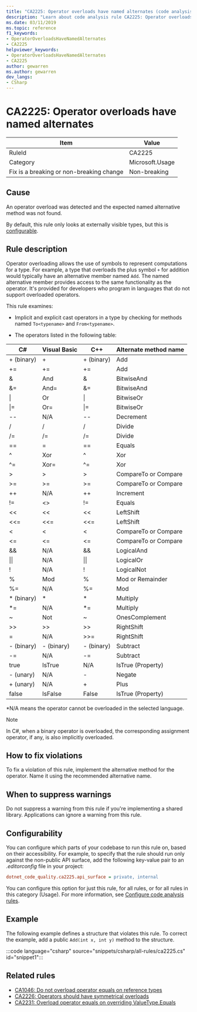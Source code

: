 ```yaml
---
title: "CA2225: Operator overloads have named alternates (code analysis)"
description: "Learn about code analysis rule CA2225: Operator overloads have named alternates"
ms.date: 03/11/2019
ms.topic: reference
f1_keywords:
- OperatorOverloadsHaveNamedAlternates
- CA2225
helpviewer_keywords:
- OperatorOverloadsHaveNamedAlternates
- CA2225
author: gewarren
ms.author: gewarren
dev_langs:
- CSharp
---
```

# CA2225: Operator overloads have named alternates

|Item|Value|
|-|-|
|RuleId|CA2225|
|Category|Microsoft.Usage|
|Fix is a breaking or non-breaking change|Non-breaking|

## Cause

An operator overload was detected and the expected named alternative method was not found.

By default, this rule only looks at externally visible types, but this is [configurable](#configurability).

## Rule description

Operator overloading allows the use of symbols to represent computations for a type. For example, a type that overloads the plus symbol `+` for addition would typically have an alternative member named `Add`. The named alternative member provides access to the same functionality as the operator. It's provided for developers who program in languages that do not support overloaded operators.

This rule examines:

- Implicit and explicit cast operators in a type by checking for methods named `To<typename>` and `From<typename>`.

- The operators listed in the following table:

|C#|Visual Basic|C++|Alternate method name|
|-|-|-|-|
|+ (binary)|+|+ (binary)|Add|
|+=|+=|+=|Add|
|&|And|&|BitwiseAnd|
|&=|And=|&=|BitwiseAnd|
|&#124;|Or|&#124;|BitwiseOr|
|&#124;=|Or=|&#124;=|BitwiseOr|
|--|N/A|--|Decrement|
|/|/|/|Divide|
|/=|/=|/=|Divide|
|==|=|==|Equals|
|^|Xor|^|Xor|
|^=|Xor=|^=|Xor|
|>|>|>|CompareTo or Compare|
|>=|>=|>=|CompareTo or Compare|
|++|N/A|++|Increment|
|!=|<>|!=|Equals|
|<<|<<|<<|LeftShift|
|<<=|<<=|<<=|LeftShift|
|<|<|<|CompareTo or Compare|
|<=|<=|\<=|CompareTo or Compare|
|&&|N/A|&&|LogicalAnd|
|&#124;&#124;|N/A|&#124;&#124;|LogicalOr|
|!|N/A|!|LogicalNot|
|%|Mod|%|Mod or Remainder|
|%=|N/A|%=|Mod|
|\* (binary)|\*|\*|Multiply|
|\*=|N/A|\*=|Multiply|
|~|Not|~|OnesComplement|
|>>|>>|>>|RightShift|
=|N/A|>>=|RightShift|
|- (binary)|- (binary)|- (binary)|Subtract|
|-=|N/A|-=|Subtract|
|true|IsTrue|N/A|IsTrue (Property)|
|- (unary)|N/A|-|Negate|
|+ (unary)|N/A|+|Plus|
|false|IsFalse|False|IsTrue (Property)|

\*N/A means the operator cannot be overloaded in the selected language.

> [!NOTE]
> In C#, when a binary operator is overloaded, the corresponding assignment operator, if any, is also implicitly overloaded.

## How to fix violations

To fix a violation of this rule, implement the alternative method for the operator. Name it using the recommended alternative name.

## When to suppress warnings

Do not suppress a warning from this rule if you're implementing a shared library. Applications can ignore a warning from this rule.

## Configurability

You can configure which parts of your codebase to run this rule on, based on their accessibility. For example, to specify that the rule should run only against the non-public API surface, add the following key-value pair to an *.editorconfig* file in your project:

```ini
dotnet_code_quality.ca2225.api_surface = private, internal
```

You can configure this option for just this rule, for all rules, or for all rules in this category (Usage). For more information, see [Configure code analysis rules](../configure-code-quality-rules.md).

## Example

The following example defines a structure that violates this rule. To correct the example, add a public `Add(int x, int y)` method to the structure.

:::code language="csharp" source="snippets/csharp/all-rules/ca2225.cs" id="snippet1":::

## Related rules

- [CA1046: Do not overload operator equals on reference types](ca1046.md)
- [CA2226: Operators should have symmetrical overloads](ca2226.md)
- [CA2231: Overload operator equals on overriding ValueType.Equals](ca2231.md)
